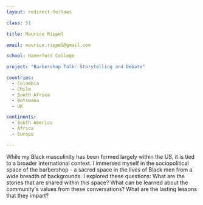 ```yaml
---
layout: redirect-fellows

class: 51

title: Maurice Rippel

email: maurice.rippel@gmail.com

school: Haverford College

project: "Barbershop Talk: Storytelling and Debate"

countries:
  - Colombia
  - Chile
  - South Africa
  - Botswana
  - UK

continents:
  - South America
  - Africa
  - Europe

---
```


While my Black masculinity has been formed largely within the US, it is tied to a broader international context. I immersed myself in the sociopolitical space of the barbershop - a sacred space in the lives of Black men from a wide breadth of backgrounds. I explored these questions: What are the stories that are shared within this space? What can be learned about the community's values from these conversations? What are the lasting lessons that they impart?